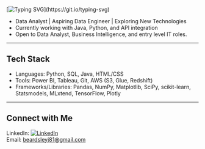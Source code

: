 [![Typing SVG](https://readme-typing-svg.herokuapp.com?font=Fira+Code&size=24&pause=1000&color=00F79F&center=true&vCenter=true&width=600&lines=Hi%2C+I'm+Jacob+Beardsley!)](https://git.io/typing-svg)

- Data Analyst | Aspiring Data Engineer | Exploring New Technologies 
- Currently working with Java, Python, and API integration  
- Open to Data Analyst, Business Intelligence, and entry level IT roles.

---

##  Tech Stack  
- Languages: Python, SQL, Java, HTML/CSS
- Tools: Power BI, Tableau, Git, AWS (S3, Glue, Redshift)
- Frameworks/Libraries: Pandas, NumPy, Matplotlib, SciPy, scikit-learn, Statsmodels, MLxtend, TensorFlow, Plotly

---

## Connect with Me  
LinkedIn: [![LinkedIn](https://img.shields.io/badge/LinkedIn-blue?logo=linkedin&logoColor=white)](https://www.linkedin.com/in/jacob-beardsley-50703a177/)  
Email: beardsleyj81@gmail.com 



<!--
**Jbeardsley8/Jbeardsley8** is a ✨ _special_ ✨ repository because its `README.md` (this file) appears on your GitHub profile.

Here are some ideas to get you started:

- 🔭 I’m currently working on ...
- 🌱 I’m currently learning ...
- 👯 I’m looking to collaborate on ...
- 🤔 I’m looking for help with ...
- 💬 Ask me about ...
- 📫 How to reach me: ...
- 😄 Pronouns: ...
- ⚡ Fun fact: ...
-->
